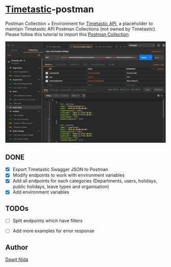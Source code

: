 # [Timetastic][timetastic]-postman
Postman Collection + Environment for [Timetastic API][timetastic-api], a placeholder to maintain Timetastic API Postman 
Collections (not owned by Timetastic).
Please follow this tutorial to import this [Postman Collection][pm-collection].

![Timetastic](media/timetastic-api-postman-collection.png)

## DONE
- [x] Export Timetastic Swagger JSON to Postman
- [x] Modify endpoints to work with environment variables
- [x] Add all endpoints for each categories (Departments, users, holidays, public holidays, leave types and organisation)
- [x] Add environment variables

## TODOs
- [ ] Split endpoints which have filters
- [ ] Add more examples for error response


## Author
[Dawit Nida](https://github.com/dawitnida)


[timetastic]: <https://app.timetastic.co.uk>
[timetastic-api]: <https://app.timetastic.co.uk/apidocs>
[pm-collection]: <https://www.getpostman.com/docs/collections>
